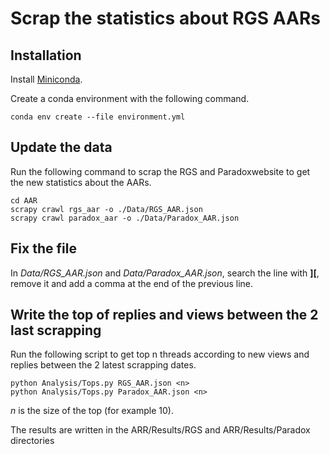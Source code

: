 # Scrap the statistics about RGS AARs

## Installation
Install [Miniconda](https://conda.io/miniconda.html).

Create a conda environment with the following command.

````
conda env create --file environment.yml
````

## Update the data

Run the following command to scrap the RGS and Paradoxwebsite to get the new statistics about the
AARs.

```
cd AAR
scrapy crawl rgs_aar -o ./Data/RGS_AAR.json
scrapy crawl paradox_aar -o ./Data/Paradox_AAR.json
```

## Fix the file

In *Data/RGS_AAR.json* and *Data/Paradox_AAR.json*, search the line with **][**,
remove it and add a comma at the end of the previous line.

## Write the top of replies and views between the 2 last scrapping

Run the following script to get top n threads according to new views and replies between the 
2 latest scrapping dates.

```
python Analysis/Tops.py RGS_AAR.json <n>
python Analysis/Tops.py Paradox_AAR.json <n>
```

*n* is the size of the top (for example 10).

The results are written in the ARR/Results/RGS and ARR/Results/Paradox directories
